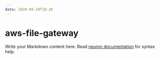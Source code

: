 ```yaml
---
date: 2020-09-29T18:20
---
```


# aws-file-gateway

Write your Markdown content here. Read [neuron documentation](https://neuron.zettel.page/2011404.html) for syntax help.


